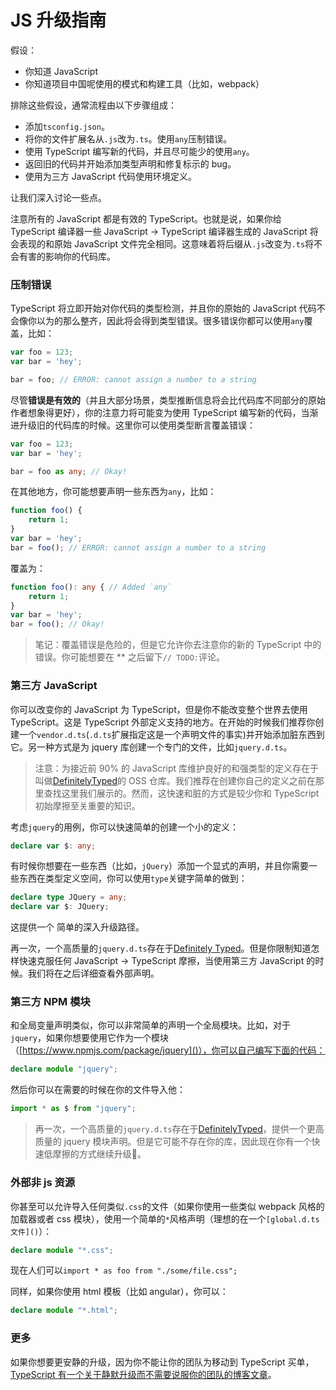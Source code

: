 # JS 升级指南

假设：
- 你知道 JavaScript
- 你知道项目中国呢使用的模式和构建工具（比如，webpack）

排除这些假设，通常流程由以下步骤组成：

- 添加`tsconfig.json`。
- 将你的文件扩展名从`.js`改为`.ts`。使用`any`压制错误。
- 使用 TypeScript 编写新的代码，并且尽可能少的使用`any`。
- 返回旧的代码并开始添加类型声明和修复标示的 bug。
- 使用为三方 JavaScript 代码使用环境定义。

让我们深入讨论一些点。

注意所有的 JavaScript 都是有效的 TypeScript。也就是说，如果你给 TypeScript 编译器一些 JavaScript -> TypeScript 编译器生成的 JavaScript 将会表现的和原始 JavaScript 文件完全相同。这意味着将后缀从`.js`改变为`.ts`将不会有害的影响你的代码库。

### 压制错误

TypeScript 将立即开始对你代码的类型检测，并且你的原始的 JavaScript 代码不会像你以为的那么整齐，因此将会得到类型错误。很多错误你都可以使用`any`覆盖，比如：
```ts
var foo = 123;
var bar = 'hey';

bar = foo; // ERROR: cannot assign a number to a string
```
尽管**错误是有效的**（并且大部分场景，类型推断信息将会比代码库不同部分的原始作者想象得更好），你的注意力将可能变为使用 TypeScript 编写新的代码，当渐进升级旧的代码库的时候。这里你可以使用类型断言覆盖错误：
```ts
var foo = 123;
var bar = 'hey';

bar = foo as any; // Okay!
```
在其他地方，你可能想要声明一些东西为`any`，比如：
```ts
function foo() {
    return 1;
}
var bar = 'hey';
bar = foo(); // ERROR: cannot assign a number to a string
```

覆盖为：
```ts
function foo(): any { // Added `any`
    return 1;
}
var bar = 'hey';
bar = foo(); // Okay!
```

> 笔记：覆盖错误是危险的，但是它允许你去注意你的新的 TypeScript 中的错误。你可能想要在 ** 之后留下`// TODO:`评论。


### 第三方 JavaScript

你可以改变你的 JavaScript 为 TypeScript，但是你不能改变整个世界去使用 TypeScript。这是 TypeScript 外部定义支持的地方。在开始的时候我们推荐你创建一个`vendor.d.ts`(`.d.ts`扩展指定这是一个声明文件的事实)并开始添加脏东西到它。另一种方式是为 jquery 库创建一个专门的文件，比如`jquery.d.ts`。

> 注意：为接近前 90% 的 JavaScript 库维护良好的和强类型的定义存在于叫做[DefinitelyTyped]()的 OSS 仓库。我们推荐在创建你自己的定义之前在那里查找这里我们展示的。然而，这快速和脏的方式是较少你和 TypeScript 初始摩擦至关重要的知识。

考虑`jquery`的用例，你可以快速简单的创建一个小的定义：
```ts
declare var $: any;
```

有时候你想要在一些东西（比如，`jQuery`）添加一个显式的声明，并且你需要一些东西在类型定义空间，你可以使用`type`关键字简单的做到：
```ts
declare type JQuery = any;
declare var $: JQuery;
```

这提供一个 简单的深入升级路径。

再一次，一个高质量的`jquery.d.ts`存在于[Definitely Typed]()。但是你限制知道怎样快速克服任何 JavaScript -> TypeScript 摩擦，当使用第三方 JavaScript 的时候。我们将在之后详细查看外部声明。

### 第三方 NPM 模块

和全局变量声明类似，你可以非常简单的声明一个全局模块。比如，对于`jquery`，如果你想要使用它作为一个模块（[https://www.npmjs.com/package/jquery]()），你可以自己编写下面的代码：
```ts
declare module "jquery";
```
然后你可以在需要的时候在你的文件导入他：
```ts
import * as $ from "jquery";
```

> 再一次，一个高质量的`jquery.d.ts`存在于[DefinitelyTyped]()，提供一个更高质量的 jquery 模块声明。但是它可能不存在你的库，因此现在你有一个快速低摩擦的方式继续升级🌹。

### 外部非 js 资源

你甚至可以允许导入任何类似`.css`的文件（如果你使用一些类似 webpack 风格的加载器或者 css 模块），使用一个简单的`*`风格声明（理想的在一个`[global.d.ts 文件]()`）：
```ts
declare module "*.css";
```
现在人们可以`import * as foo from "./some/file.css";`

同样，如果你使用 html 模板（比如 angular），你可以：
```ts
declare module "*.html";
```

### 更多

如果你想要更安静的升级，因为你不能让你的团队为移动到 TypeScript 买单，[TypeScript 有一个关于静默升级而不需要说服你的团队的博客文章]()。